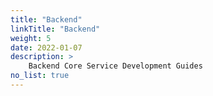 ```yaml
---
title: "Backend"
linkTitle: "Backend"
weight: 5
date: 2022-01-07
description: >
    Backend Core Service Development Guides
no_list: true
---
```


